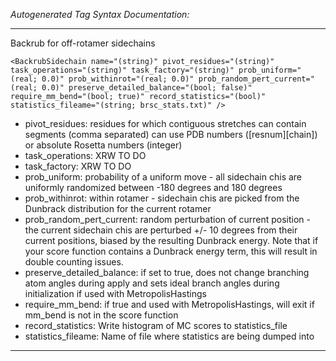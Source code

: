 _Autogenerated Tag Syntax Documentation:_

---
Backrub for off-rotamer sidechains

```
<BackrubSidechain name="(string)" pivot_residues="(string)" task_operations="(string)" task_factory="(string)" prob_uniform="(real; 0.0)" prob_withinrot="(real; 0.0)" prob_random_pert_current="(real; 0.0)" preserve_detailed_balance="(bool; false)" require_mm_bend="(bool; true)" record_statistics="(bool)" statistics_fileame="(string; brsc_stats.txt)" />
```

-   pivot_residues: residues for which contiguous stretches can contain segments (comma separated) can use PDB numbers ([resnum][chain]) or absolute Rosetta numbers (integer)
-   task_operations: XRW TO DO
-   task_factory: XRW TO DO
-   prob_uniform: probability of a uniform move - all sidechain chis are uniformly randomized between -180 degrees and 180 degrees
-   prob_withinrot: within rotamer - sidechain chis are picked from the Dunbrack distribution for the current rotamer
-   prob_random_pert_current: random perturbation of current position - the current sidechain chis are perturbed +/- 10 degrees from their current positions, biased by the resulting Dunbrack energy. Note that if your score function contains a Dunbrack energy term, this will result in double counting issues.
-   preserve_detailed_balance: if set to true, does not change branching atom angles during apply and sets ideal branch angles during initialization if used with MetropolisHastings
-   require_mm_bend: if true and used with MetropolisHastings, will exit if mm_bend is not in the score function
-   record_statistics: Write histogram of MC scores to statistics_file
-   statistics_fileame: Name of file where statistics are being dumped into

---
